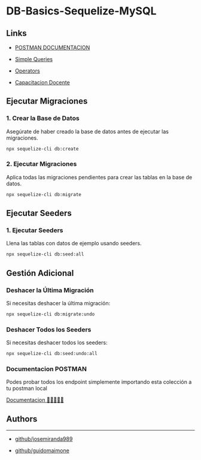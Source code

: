 # DB-Basics-Sequelize-MySQL


## Links

- [POSTMAN DOCUMENTACION](https://documenter.getpostman.com/view/17897182/2s9YeD9Dan)

- [Simple Queries](https://sequelize.org/master/manual/model-querying-basics.html#simple-select-queries)

- [Operators](https://sequelize.org/v4/manual/tutorial/querying.html#operators)

- [Capacitacion Docente](https://docs.google.com/presentation/d/1mNypMVgPWAlRlxG38WpSg4B_hAUwRln7mIH1xL3dDCk/edit?usp=sharing)


## Ejecutar Migraciones

### 1. Crear la Base de Datos

Asegúrate de haber creado la base de datos antes de ejecutar las migraciones.

```bash
npx sequelize-cli db:create
```

### 2. Ejecutar Migraciones

Aplica todas las migraciones pendientes para crear las tablas en la base de datos.

```bash
npx sequelize-cli db:migrate
```

## Ejecutar Seeders

### 1. Ejecutar Seeders

Llena las tablas con datos de ejemplo usando seeders.

```bash
npx sequelize-cli db:seed:all
```

## Gestión Adicional

### Deshacer la Última Migración

Si necesitas deshacer la última migración:

```bash
npx sequelize-cli db:migrate:undo
```

### Deshacer Todos los Seeders

Si necesitas deshacer todos los seeders:

```bash
npx sequelize-cli db:seed:undo:all
```

### Documentacion POSTMAN

Podes probar todos los endpoint simplemente importando esta colección a tu postman local

[Documentacion 🚀🚀🚀🚀🚀](https://documenter.getpostman.com/view/17897182/2s9YeD9Dan)

## Authors

***

* [github/josemiranda989](https://github.com/josemiranda989)

* [github/guidomaimone](https://github.com/GuidoMaimone)
